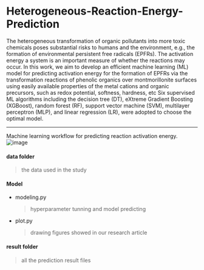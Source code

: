 # Heterogeneous-Reaction-Energy-Prediction

The heterogeneous transformation of organic pollutants into more toxic chemicals poses substantial risks to humans and the environment, e.g., the formation of environmental persistent free radicals (EPFRs). The activation energy a system is an important measure of whether the reactions may occur. In this work, we aim to develop an efficient machine learning (ML) model for predicting activation energy for the formation of EPFRs via the transformation reactions of phenolic organics over montmorillonite surfaces using easily available properties of the metal cations and organic precursors, such as redox potential, softness, hardness, etc Six supervised ML algorithms including the decision tree (DT), eXtreme Gradient Boosting (XGBoost), random forest (RF), support vector machine (SVM), multilayer perceptron (MLP), and linear regression (LR), were adopted to choose the optimal model. 

---
Machine learning workflow for predicting reaction activation energy.
![image](https://user-images.githubusercontent.com/1555415/185529955-b018cdf5-1774-49f3-a578-19fa2d123049.png)


#### data folder
  > the data used in the study
#### Model 
- modeling.py
  > hyperparameter tunning and model predicting
- plot.py 
  > drawing figures showed in our research article
#### result folder
  > all the prediction result files
